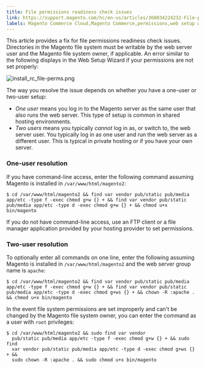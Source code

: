```yaml
---
title: File permissions readiness check issues
link: https://support.magento.com/hc/en-us/articles/360034224232-File-permissions-readiness-check-issues
labels: Magento Commerce Cloud,Magento Commerce,permissions,web setup wizard,readiness,check,File,how to
---
```


<p>This article provides a fix for file permissions readiness check issues. Directories in the Magento file system must be writable by the web server user and the Magento file system owner, if applicable. An error similar to the following displays in the Web Setup Wizard if your permissions are not set properly:</p>
<p><img alt="install_rc_file-perms.png" src="https://support.magento.com/hc/article_attachments/360039636431/install_rc_file-perms.png"/></p>
<p>The way you resolve the issue depends on whether you have a one-user or two-user setup:</p>
<ul>
<li>
<em>One user</em> means you log in to the Magento server as the same user that also runs the web server. This type of setup is common in shared hosting environments.</li>
<li>
<em>Two users</em> means you typically <em>cannot</em> log in as, or switch to, the web server user. You typically log in as one user and run the web server as a different user. This is typical in private hosting or if you have your own server.</li>
</ul>
<h3>One-user resolution</h3>
<p>If you have command-line access, enter the following command assuming Magento is installed in <code>/var/www/html/magento2</code>:</p>
<pre><code class="language-bash">$ cd /var/www/html/magento2 &amp;&amp; find var vendor pub/static pub/media app/etc -type f -exec chmod g+w {} + &amp;&amp; find var vendor pub/static pub/media app/etc -type d -exec chmod g+w {} + &amp;&amp; chmod u+x bin/magento</code></pre>
<p>If you do not have command-line access, use an FTP client or a file manager application provided by your hosting provider to set permissions.</p>
<h3>Two-user resolution</h3>
<p>To optionally enter all commands on one line, enter the following assuming Magento is installed in <code>/var/www/html/magento2</code> and the web server group name is <code>apache</code>:</p>
<pre><code class="language-bash">$ cd /var/www/html/magento2 &amp;&amp; find var vendor pub/static pub/media app/etc -type f -exec chmod g+w {} + &amp;&amp; find var vendor pub/static pub/media app/etc -type d -exec chmod g+ws {} + &amp;&amp; chown -R :apache . &amp;&amp; chmod u+x bin/magento</code></pre>
<p>In the event file system permissions are set improperly and can't be changed by the Magento file system owner, you can enter the command as a user with <code>root</code> privileges:</p>
<pre><code class="language-bash">$ cd /var/www/html/magento2 &amp;&amp; sudo find var vendor
  pub/static pub/media app/etc -type f -exec chmod g+w {} + &amp;&amp; sudo find
  var vendor pub/static pub/media app/etc -type d -exec chmod g+ws {} + &amp;&amp;
  sudo chown -R :apache . &amp;&amp; sudo chmod u+x bin/magento</code></pre>